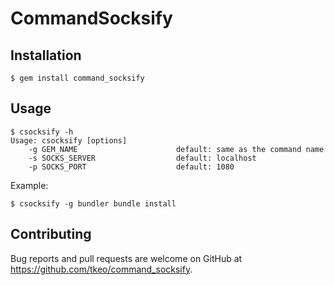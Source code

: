 # CommandSocksify

## Installation

    $ gem install command_socksify

## Usage

```
$ csocksify -h
Usage: csocksify [options]
    -g GEM_NAME                      default: same as the command name
    -s SOCKS_SERVER                  default: localhost
    -p SOCKS_PORT                    default: 1080
```

Example:

```
$ csocksify -g bundler bundle install
```

## Contributing

Bug reports and pull requests are welcome on GitHub at https://github.com/tkeo/command_socksify.
